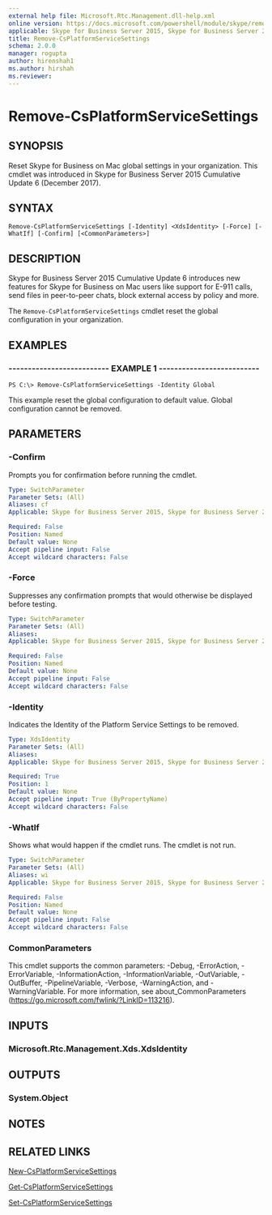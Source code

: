 ```yaml
---
external help file: Microsoft.Rtc.Management.dll-help.xml
online version: https://docs.microsoft.com/powershell/module/skype/remove-csplatformservicesettings
applicable: Skype for Business Server 2015, Skype for Business Server 2019
title: Remove-CsPlatformServiceSettings
schema: 2.0.0
manager: rogupta
author: hirenshah1
ms.author: hirshah
ms.reviewer:
---
```


# Remove-CsPlatformServiceSettings

## SYNOPSIS
Reset Skype for Business on Mac global settings in your organization. This cmdlet was introduced in Skype for Business Server 2015 Cumulative Update 6 (December 2017).

## SYNTAX

```
Remove-CsPlatformServiceSettings [-Identity] <XdsIdentity> [-Force] [-WhatIf] [-Confirm] [<CommonParameters>]
```

## DESCRIPTION
Skype for Business Server 2015 Cumulative Update 6 introduces new features for Skype for Business on Mac users like support for E-911 calls, send files in peer-to-peer chats, block external access by policy and more.

The `Remove-CsPlatformServiceSettings` cmdlet reset the global configuration in your organization.

## EXAMPLES

### -------------------------- EXAMPLE 1 --------------------------
```
PS C:\> Remove-CsPlatformServiceSettings -Identity Global
```

This example reset the global configuration to default value. Global configuration cannot be removed.

## PARAMETERS

### -Confirm
Prompts you for confirmation before running the cmdlet.

```yaml
Type: SwitchParameter
Parameter Sets: (All)
Aliases: cf
Applicable: Skype for Business Server 2015, Skype for Business Server 2019

Required: False
Position: Named
Default value: None
Accept pipeline input: False
Accept wildcard characters: False
```

### -Force
Suppresses any confirmation prompts that would otherwise be displayed before testing.

```yaml
Type: SwitchParameter
Parameter Sets: (All)
Aliases:
Applicable: Skype for Business Server 2015, Skype for Business Server 2019

Required: False
Position: Named
Default value: None
Accept pipeline input: False
Accept wildcard characters: False
```

### -Identity
Indicates the Identity of the Platform Service Settings to be removed.

```yaml
Type: XdsIdentity
Parameter Sets: (All)
Aliases:
Applicable: Skype for Business Server 2015, Skype for Business Server 2019

Required: True
Position: 1
Default value: None
Accept pipeline input: True (ByPropertyName)
Accept wildcard characters: False
```

### -WhatIf
Shows what would happen if the cmdlet runs.
The cmdlet is not run.

```yaml
Type: SwitchParameter
Parameter Sets: (All)
Aliases: wi
Applicable: Skype for Business Server 2015, Skype for Business Server 2019

Required: False
Position: Named
Default value: None
Accept pipeline input: False
Accept wildcard characters: False
```

### CommonParameters
This cmdlet supports the common parameters: -Debug, -ErrorAction, -ErrorVariable, -InformationAction, -InformationVariable, -OutVariable, -OutBuffer, -PipelineVariable, -Verbose, -WarningAction, and -WarningVariable.
For more information, see about_CommonParameters (https://go.microsoft.com/fwlink/?LinkID=113216).

## INPUTS

### Microsoft.Rtc.Management.Xds.XdsIdentity


## OUTPUTS

### System.Object

## NOTES

## RELATED LINKS
[New-CsPlatformServiceSettings](https://docs.microsoft.com/powershell/module/skype/new-csplatformservicesettings?view=skype-ps)

[Get-CsPlatformServiceSettings](https://docs.microsoft.com/powershell/module/skype/get-csplatformservicesettings?view=skype-ps)

[Set-CsPlatformServiceSettings](https://docs.microsoft.com/powershell/module/skype/set-csplatformservicesettings?view=skype-ps)
